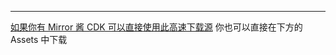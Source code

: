
---

[如果你有 Mirror 酱 CDK 可以直接使用此高速下载源](https://mirrorchyan.com/zh/projects?rid=PCL2-CE&source=pcl2ce-gh-release)
你也可以直接在下方的 Assets 中下载